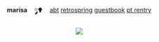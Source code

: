 <p align="center">
  <br> <b>marisaㅤ ༘✟ </b>ㅤ<a href="https://pastes.cc/crest">abt</a>  <a href="https://retrospring.net/lacerate">retrospring</a>  <a href="">guestbook</a>  <a href="">pt rentry</a>
  <br><br><a href="https://www.last.fm/user/IHateMemphis"><img src="https://lastfm-recently-played.vercel.app/api?user=IHateMemphis&width=330&count=5&show_user=header&loved=true&header_style=normal_stats&bg_color=000"></a>
  </div>
</p>
